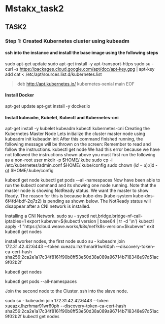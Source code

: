# Mstakx_task2

## TASK2

### Step 1: Created Kubernetes cluster using kubeadm
#### ssh into the instance and install the base image using the following steps
sudo apt-get update
sudo apt-get install -y apt-transport-https
sudo su -
 curl -s https://packages.cloud.google.com/apt/doc/apt-key.gpg | apt-key add
 cat <<EOF > /etc/apt/sources.list.d/kubernetes.list
 > deb http://apt.kubernetes.io/ kubernetes-xenial main
 > EOF
#### Install Docker
 apt-get update
 apt-get install -y docker.io
#### Install kubeadm, Kubelet, Kubectl and Kubernetes-cni
 apt-get install -y kubelet kubeadm kubectl kubernetes-cni
Creating the Kubernetes Master Node
Lets initialize the cluster master node using kubeadm init
kubeadm init
After this command finished running, the following message will be thrown on the screen: Remember to read and follow the instructions.
kubectl get node
We had this error because we have not followed the instructions shown above
you must first run  the following as a non-root user
mkdir -p $HOME/.kube
 sudo cp -i /etc/kubernetes/admin.conf $HOME/.kube/config
 sudo chown $(id -u):$(id -g) $HOME/.kube/config
 
kubectl get node
kubectl get pods --all-namespaces
Now  have been able to run the kubectl command and its showing  one node running. Note that the master node is showing NotReady status. We want the master to show Ready. The reason for this is because kube-dns (kube-system kube-dns-6f4fd4bdf-2q7z2) is pending as shown below. The NotReady status will disappear after a CNI network is installed.

Installing a CNI Network.
sudo su -
sysctl net.bridge.bridge-nf-call-iptables=1
export kubever=$(kubectl version | base64 | tr -d '\n')
kubectl apply -f "https://cloud.weave.works/k8s/net?k8s-version=$kubever"
exit
kubectl get nodes

install worker nodes, the first node
 sudo su -
 kubeadm join 172.31.42.42:6443 --token xueazx.lhzrhmar91wr60ph     --discovery-token-ca-cert-hash sha256:2ca2e1a17c34f8161f90b8ff53e50d38a089a96714b718348e97d51ac9f02b2f

kubectl get nodes
 
 kubectl get pods --all-namespaces
 
 Join the second node to the Cluster. ssh into the slave node.
 
 sudo su -
 kubeadm join 172.31.42.42:6443 --token xueazx.lhzrhmar91wr60ph     --discovery-token-ca-cert-hash sha256:2ca2e1a17c34f8161f90b8ff53e50d38a089a96714b718348e97d51ac9f02b2f
 kubectl get nodes
